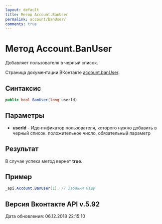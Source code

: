```yaml
---
layout: default
title: Метод Account.BanUser
permalink: account/banUser/
comments: true
---
```

# Метод Account.BanUser
Добавляет пользователя в черный список.

Страница документации ВКонтакте [account.banUser](https://vk.com/dev/account.banUser).

## Синтаксис
``` csharp
public bool BanUser(long userId)
```

## Параметры
+ **userId** - Идентификатор пользователя, которого нужно добавить в черный список. положительное число, обязательный параметр

## Результат
В случае успеха метод вернет **true**.

## Пример
``` csharp
_api.Account.BanUser(1); // Забаним Пашу
```

## Версия Вконтакте API v.5.92
Дата обновления: 06.12.2018 22:15:10
